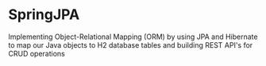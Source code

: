 # SpringJPA
Implementing Object-Relational Mapping (ORM) by using JPA and Hibernate to map our Java objects to H2 database tables and building REST API's for CRUD operations
